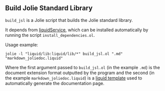 ## Build Jolie Standard Library

`build_jsl` is a Jolie script that builds the Jolie standard library.

It depends from [liquidService](https://github.com/thesave/liquidService), which can be installed automatically by running the script `install_dependencies.ol`.

Usage example: 
```
jolie -l "liquid/lib:liquid/lib/*" build_jsl.ol ".md" "markdown_joliedoc.liquid"
```

Where the first argument passed to `build_jsl.ol` (in the example `.md`) is the document extension format outputted by the program and the second (in the example `markdown_joliedoc.liquid`) is a [liquid template](https://shopify.github.io/liquid/) used to automatically generate the documentation page.
